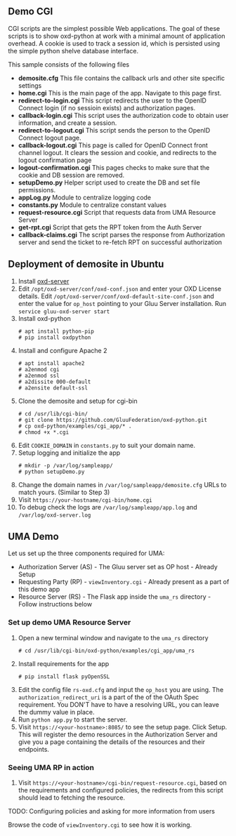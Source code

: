 ## Demo CGI

CGI scripts are the simplest possible Web applications. The goal of
these scripts is to show oxd-python at work with a minimal amount of
application overhead. A cookie is used to track a session id, which
is persisted using the simple python shelve database interface.

This sample consists of the following files

* **demosite.cfg** This file contains the callback urls and other site
specific settings
* **home.cgi** This is the main page of the app. Navigate to this page
first.
* **redirect-to-login.cgi** This script redirects the user to the
OpenID Connect login (if no sessioin exists) and authorization pages.
* **callback-login.cgi** This script uses the authorization code to
obtain user information, and create a session.
* **redirect-to-logout.cgi** This script sends the person to the
OpenID Connect logout page.
* **callback-logout.cgi** This page is called for OpenID Connect
front channel logout. It clears the session and cookie, and redirects
to the logout confirmation page
* **logout-confirmation.cgi** This pages checks to make sure that the
cookie and DB session are removed.
* **setupDemo.py** Helper script used to create the DB and set
file permissions.
* **appLog.py** Module to centralize logging code
* **constants.py** Module to centralize constant values
* **request-resource.cgi** Script that requests data from UMA Resource Server
* **get-rpt.cgi** Script that gets the RPT token from the Auth Server
* **callback-claims.cgi** The script parses the response from Authorization
server and send the ticket to re-fetch RPT on successful authorization

## Deployment of demosite in Ubuntu

1. Install [oxd-server](https://gluu.org/docs/oxd/install/)
2. Edit `/opt/oxd-server/conf/oxd-conf.json` and enter your OXD License details. Edit `/opt/oxd-server/conf/oxd-default-site-conf.json` and enter the value for `op_host` pointing to your Gluu Server installation. Run `service gluu-oxd-server start`
3. Install oxd-python
    ```
    # apt install python-pip
    # pip install oxdpython
    ```
3. Install and configure Apache 2
    ```
    # apt install apache2
    # a2enmod cgi
    # a2enmod ssl
    # a2dissite 000-default
    # a2ensite default-ssl
    ```
2. Clone the demosite and setup for cgi-bin
    ```
    # cd /usr/lib/cgi-bin/
    # git clone https://github.com/GluuFederation/oxd-python.git
    # cp oxd-python/examples/cgi_app/* .
    # chmod +x *.cgi
    ```
3. Edit `COOKIE_DOMAIN` in `constants.py` to suit your domain name.
4. Setup logging and initialize the app
    ```
    # mkdir -p /var/log/sampleapp/
    # python setupDemo.py
    ```
4. Change the domain names in `/var/log/sampleapp/demosite.cfg` URLs to match yours. (Similar to Step 3)
5. Visit `https://your-hostname/cgi-bin/home.cgi`
6. To debug check the logs are `/var/log/sampleapp/app.log` and `/var/log/oxd-server.log`

## UMA Demo

Let us set up the three components required for UMA:
* Authorization Server (AS)  - The Gluu server set as OP host - Already Setup
* Requesting Party (RP) - `viewInventory.cgi` - Already present as a part of this demo app
* Resource Server (RS) - The Flask app inside the `uma_rs` directory - Follow instructions below

### Set up demo UMA Resource Server

1. Open a new terminal window and navigate to the `uma_rs` directory
    ```
    # cd /usr/lib/cgi-bin/oxd-python/examples/cgi_app/uma_rs
    ```
2. Install requirements for the app
    ```
    # pip install flask pyOpenSSL
    ```
3. Edit the config file `rs-oxd.cfg` and input the `op_host` you are using. The `authorization_redirect_uri` 
   is a part of the of the OAuth Spec requirement. You DON'T have to have a resolving URL, you can leave the dummy value
   in place.
4. Run `python app.py` to start the server.
5. Visit `https://<your-hostname>:8085/` to see the setup page. Click Setup. This will register the demo resources in
   the Authorization Server and give you a page containing the details of the resources and their endpoints.

### Seeing UMA RP in action

1. Visit `https://<your-hostname>/cgi-bin/request-resource.cgi`, based on the requirements and configured policies,
the redirects from this script should lead to fetching the resource.

TODO: Configuring policies and asking for more information from users

Browse the code of `viewInventory.cgi` to see how it is working.

